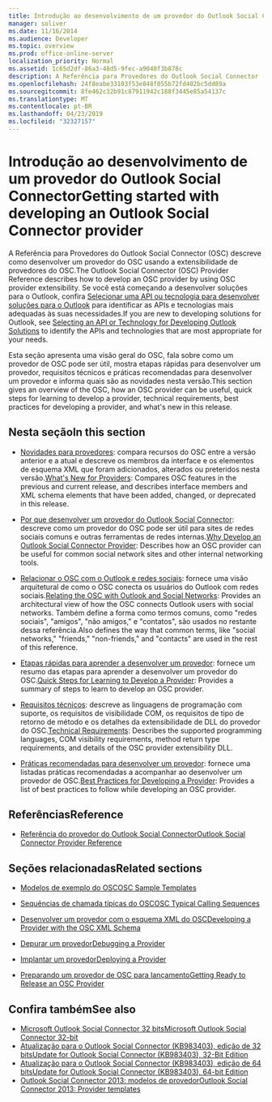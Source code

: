 ```yaml
---
title: Introdução ao desenvolvimento de um provedor do Outlook Social Connector
manager: soliver
ms.date: 11/16/2014
ms.audience: Developer
ms.topic: overview
ms.prod: office-online-server
localization_priority: Normal
ms.assetid: 1c65d2df-86a3-48d5-9fec-a9040f3b878c
description: A Referência para Provedores do Outlook Social Connector (OSC) descreve como desenvolver um provedor do OSC usando a extensibilidade de provedores do OSC.
ms.openlocfilehash: 24f8eabe33103f53e848f055b72fd402bc5dd89a
ms.sourcegitcommit: 8fe462c32b91c87911942c188f3445e85a54137c
ms.translationtype: MT
ms.contentlocale: pt-BR
ms.lasthandoff: 04/23/2019
ms.locfileid: "32327157"
---
```

# <a name="getting-started-with-developing-an-outlook-social-connector-provider"></a><span data-ttu-id="e2f68-103">Introdução ao desenvolvimento de um provedor do Outlook Social Connector</span><span class="sxs-lookup"><span data-stu-id="e2f68-103">Getting started with developing an Outlook Social Connector provider</span></span>

<span data-ttu-id="e2f68-104">A Referência para Provedores do Outlook Social Connector (OSC) descreve como desenvolver um provedor do OSC usando a extensibilidade de provedores do OSC.</span><span class="sxs-lookup"><span data-stu-id="e2f68-104">The Outlook Social Connector (OSC) Provider Reference describes how to develop an OSC provider by using OSC provider extensibility.</span></span> <span data-ttu-id="e2f68-105">Se você está começando a desenvolver soluções para o Outlook, confira [Selecionar uma API ou tecnologia para desenvolver soluções para o Outlook](https://msdn.microsoft.com/library/8295da20-e567-4d08-b8e4-5c9b4498edd4%28Office.15%29.aspx) para identificar as APIs e tecnologias mais adequadas às suas necessidades.</span><span class="sxs-lookup"><span data-stu-id="e2f68-105">If you are new to developing solutions for Outlook, see [Selecting an API or Technology for Developing Outlook Solutions](https://msdn.microsoft.com/library/8295da20-e567-4d08-b8e4-5c9b4498edd4%28Office.15%29.aspx) to identify the APIs and technologies that are most appropriate for your needs.</span></span> 

<span data-ttu-id="e2f68-106">Esta seção apresenta uma visão geral do OSC, fala sobre como um provedor de OSC pode ser útil, mostra etapas rápidas para desenvolver um provedor, requisitos técnicos e práticas recomendadas para desenvolver um provedor e informa quais são as novidades nesta versão.</span><span class="sxs-lookup"><span data-stu-id="e2f68-106">This section gives an overview of the OSC, how an OSC provider can be useful, quick steps for learning to develop a provider, technical requirements, best practices for developing a provider, and what's new in this release.</span></span> 
  
## <a name="in-this-section"></a><span data-ttu-id="e2f68-107">Nesta seção</span><span class="sxs-lookup"><span data-stu-id="e2f68-107">In this section</span></span>

- <span data-ttu-id="e2f68-108">[Novidades para provedores](what-s-new-for-providers.md): compara recursos do OSC entre a versão anterior e a atual e descreve os membros da interface e os elementos de esquema XML que foram adicionados, alterados ou preteridos nesta versão.</span><span class="sxs-lookup"><span data-stu-id="e2f68-108">[What's New for Providers](what-s-new-for-providers.md): Compares OSC features in the previous and current release, and describes interface members and XML schema elements that have been added, changed, or deprecated in this release.</span></span> 
    
- <span data-ttu-id="e2f68-109">[Por que desenvolver um provedor do Outlook Social Connector](why-develop-an-outlook-social-connector-provider.md): descreve como um provedor do OSC pode ser útil para sites de redes sociais comuns e outras ferramentas de redes internas.</span><span class="sxs-lookup"><span data-stu-id="e2f68-109">[Why Develop an Outlook Social Connector Provider](why-develop-an-outlook-social-connector-provider.md): Describes how an OSC provider can be useful for common social network sites and other internal networking tools.</span></span>
    
- <span data-ttu-id="e2f68-110">[Relacionar o OSC com o Outlook e redes sociais](relating-the-osc-with-outlook-and-social-networks.md): fornece uma visão arquitetural de como o OSC conecta os usuários do Outlook com redes sociais.</span><span class="sxs-lookup"><span data-stu-id="e2f68-110">[Relating the OSC with Outlook and Social Networks](relating-the-osc-with-outlook-and-social-networks.md): Provides an architectural view of how the OSC connects Outlook users with social networks.</span></span> <span data-ttu-id="e2f68-111">Também define a forma como termos comuns, como "redes sociais", "amigos", "não amigos," e "contatos", são usados no restante dessa referência.</span><span class="sxs-lookup"><span data-stu-id="e2f68-111">Also defines the way that common terms, like "social networks," "friends," "non-friends," and "contacts" are used in the rest of this reference.</span></span>
    
- <span data-ttu-id="e2f68-112">[Etapas rápidas para aprender a desenvolver um provedor](quick-steps-for-learning-to-develop-a-provider.md): fornece um resumo das etapas para aprender a desenvolver um provedor do OSC.</span><span class="sxs-lookup"><span data-stu-id="e2f68-112">[Quick Steps for Learning to Develop a Provider](quick-steps-for-learning-to-develop-a-provider.md): Provides a summary of steps to learn to develop an OSC provider.</span></span>
    
- <span data-ttu-id="e2f68-113">[Requisitos técnicos](technical-requirements.md): descreve as linguagens de programação com suporte, os requisitos de visibilidade COM, os requisitos de tipo de retorno de método e os detalhes da extensibilidade de DLL do provedor do OSC.</span><span class="sxs-lookup"><span data-stu-id="e2f68-113">[Technical Requirements](technical-requirements.md): Describes the supported programming languages, COM visibility requirements, method return type requirements, and details of the OSC provider extensibility DLL.</span></span>
    
- <span data-ttu-id="e2f68-114">[Práticas recomendadas para desenvolver um provedor](best-practices-for-developing-a-provider.md): fornece uma listadas práticas recomendadas a acompanhar ao desenvolver um provedor de OSC.</span><span class="sxs-lookup"><span data-stu-id="e2f68-114">[Best Practices for Developing a Provider](best-practices-for-developing-a-provider.md): Provides a list of best practices to follow while developing an OSC provider.</span></span>
    
## <a name="reference"></a><span data-ttu-id="e2f68-115">Referências</span><span class="sxs-lookup"><span data-stu-id="e2f68-115">Reference</span></span>

- [<span data-ttu-id="e2f68-116">Referência do provedor do Outlook Social Connector</span><span class="sxs-lookup"><span data-stu-id="e2f68-116">Outlook Social Connector Provider Reference</span></span>](outlook-social-connector-provider-reference-0.md)
  
## <a name="related-sections"></a><span data-ttu-id="e2f68-117">Seções relacionadas</span><span class="sxs-lookup"><span data-stu-id="e2f68-117">Related sections</span></span>

- [<span data-ttu-id="e2f68-118">Modelos de exemplo do OSC</span><span class="sxs-lookup"><span data-stu-id="e2f68-118">OSC Sample Templates</span></span>](osc-sample-templates.md)
  
- [<span data-ttu-id="e2f68-119">Sequências de chamada típicas do OSC</span><span class="sxs-lookup"><span data-stu-id="e2f68-119">OSC Typical Calling Sequences</span></span>](osc-typical-calling-sequences.md)
  
- [<span data-ttu-id="e2f68-120">Desenvolver um provedor com o esquema XML do OSC</span><span class="sxs-lookup"><span data-stu-id="e2f68-120">Developing a Provider with the OSC XML Schema</span></span>](developing-a-provider-with-the-osc-xml-schema.md)
  
- [<span data-ttu-id="e2f68-121">Depurar um provedor</span><span class="sxs-lookup"><span data-stu-id="e2f68-121">Debugging a Provider</span></span>](debugging-a-provider.md)
  
- [<span data-ttu-id="e2f68-122">Implantar um provedor</span><span class="sxs-lookup"><span data-stu-id="e2f68-122">Deploying a Provider</span></span>](deploying-a-provider.md)
  
- [<span data-ttu-id="e2f68-123">Preparando um provedor de OSC para lançamento</span><span class="sxs-lookup"><span data-stu-id="e2f68-123">Getting Ready to Release an OSC Provider</span></span>](getting-ready-to-release-an-osc-provider.md)
  
## <a name="see-also"></a><span data-ttu-id="e2f68-124">Confira também</span><span class="sxs-lookup"><span data-stu-id="e2f68-124">See also</span></span>

- [<span data-ttu-id="e2f68-125">Microsoft Outlook Social Connector 32 bits</span><span class="sxs-lookup"><span data-stu-id="e2f68-125">Microsoft Outlook Social Connector 32-bit</span></span>](https://www.microsoft.com/downloads/details.aspx?FamilyID=b638cc14-11e5-448a-b5a6-4f553ce81b94)
- [<span data-ttu-id="e2f68-126">Atualização para o Outlook Social Connector (KB983403), edição de 32 bits</span><span class="sxs-lookup"><span data-stu-id="e2f68-126">Update for Outlook Social Connector (KB983403), 32-Bit Edition</span></span>](https://www.microsoft.com/downloads/details.aspx?FamilyID=9886faca-f1c5-4579-83e2-c872c7abc61a)
- [<span data-ttu-id="e2f68-127">Atualização para o Outlook Social Connector (KB983403), edição de 64 bits</span><span class="sxs-lookup"><span data-stu-id="e2f68-127">Update for Outlook Social Connector (KB983403), 64-bit Edition</span></span>](https://www.microsoft.com/downloads/details.aspx?FamilyID=72a506a7-8a91-4d56-8b27-bf3b3f58fe9a)
- [<span data-ttu-id="e2f68-128">Outlook Social Connector 2013: modelos de provedor</span><span class="sxs-lookup"><span data-stu-id="e2f68-128">Outlook Social Connector 2013: Provider templates</span></span>](https://code.msdn.microsoft.com/Outlook-Social-Connector-73fd8d2c)

